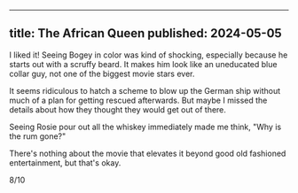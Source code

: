 ----
title: The African Queen
published: 2024-05-05
----

I liked it! Seeing Bogey in color was kind of shocking, especially because he starts out with a scruffy beard. It makes him look like an uneducated blue collar guy, not one of the biggest movie stars ever.

It seems ridiculous to hatch a scheme to blow up the German ship without much of a plan for getting rescued afterwards. But maybe I missed the details about how they thought they would get out of there.

Seeing Rosie pour out all the whiskey immediately made me think, "Why is the rum gone?"

There's nothing about the movie that elevates it beyond good old fashioned entertainment, but that's okay.

8/10
